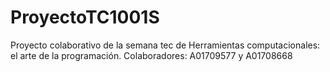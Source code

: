 # ProyectoTC1001S
Proyecto colaborativo de la semana tec de Herramientas computacionales: el arte de la programación. Colaboradores: A01709577 y A01708668
